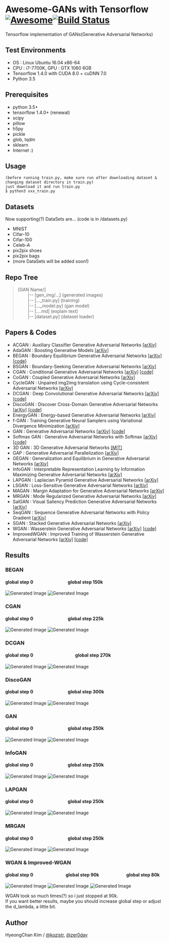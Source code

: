 # Awesome-GANs with Tensorflow [![Awesome](https://cdn.rawgit.com/sindresorhus/awesome/d7305f38d29fed78fa85652e3a63e154dd8e8829/media/badge.svg)](https://github.com/sindresorhus/awesome)[![Build Status](https://travis-ci.org/dwyl/esta.svg?branch=master)](https://travis-ci.org/)
Tensorflow implementation of GANs(Generative Adversarial Networks)

## Test Environments
* OS : Linux Ubuntu 16.04 x86-64
* CPU : i7-7700K, GPU : GTX 1060 6GB
* Tensorflow 1.4.0 with CUDA 8.0 + cuDNN 7.0
* Python 3.5

## Prerequisites
* python 3.5+
* tensorflow 1.4.0+ (renewal)
* scipy
* pillow
* h5py
* pickle
* glob, tqdm
* sklearn
* Internet :)

## Usage
    (before running train.py, make sure run after downloading dataset & changing dataset directory in train.py)
    just download it and run train.py
    $ python3 xxx_train.py

## Datasets
Now supporting(?) DataSets are... (code is in /datasets.py)
* MNIST
* Cifar-10
* Cifar-100
* Celeb-A
* pix2pix shoes
* pix2pix bags
* (more DataSets will be added soon!)

## Repo Tree
> [GAN Name/] <br/>
> &nbsp;&nbsp;&nbsp;&nbsp;&nbsp;&nbsp;&nbsp; |-- [gen_img/...] (generated images) <br/>
> &nbsp;&nbsp;&nbsp;&nbsp;&nbsp;&nbsp;&nbsp; |-- [..._train.py] (training) <br/>
> &nbsp;&nbsp;&nbsp;&nbsp;&nbsp;&nbsp;&nbsp; |-- [..._model.py] (gan model) <br/>
> &nbsp;&nbsp;&nbsp;&nbsp;&nbsp;&nbsp;&nbsp; |-- [....md] (explain text) <br/>
> &nbsp;&nbsp;&nbsp;&nbsp;&nbsp;&nbsp;&nbsp; |-- [dataset.py] (dataset loader) <br/>

## Papers & Codes
* ACGAN        : Auxiliary Classifier Generative Adversarial Networks [[arXiv]](https://arxiv.org/abs/1610.09585)
* AdaGAN       : Boosting Generative Models [[arXiv]](https://arxiv.org/abs/1701.02386)
* BEGAN        : Boundary Equilibrium Generative Adversarial Networks [[arXiv]](https://arxiv.org/abs/1703.10717) [[code]](https://github.com/kozistr/Awesome-GANs/blob/master/BEGAN/began_model.py)
* BSGAN        : Boundary-Seeking Generative Adversarial Networks [[arXiv]](https://arxiv.org/abs/1702.08431)
* CGAN         : Conditional Generative Adversarial Networks [[arXiv]](https://arxiv.org/abs/1411.1784) [[code]](https://github.com/kozistr/Awesome-GANs/blob/master/CGAN/cgan_model.py)
* CoGAN        : Coupled Generative Adversarial Networks [[arXiv]](https://arxiv.org/abs/1606.07536)
* CycleGAN     : Unpaired img2img translation using Cycle-consistent Adversarial Networks [[arXiv]](https://arxiv.org/pdf/1703.10593.pdf)
* DCGAN        : Deep Convolutional Generative Adversarial Networks [[arXiv]](https://arxiv.org/abs/1511.06434) [[code]](https://github.com/kozistr/Awesome-GANs/blob/master/DCGAN/dcgan_model.py)
* DiscoGAN     : Discover Cross-Domain Generative Adversarial Networks [[arXiv]](https://arxiv.org/abs/1703.05192) [[code]](https://github.com/kozistr/Awesome-GANs/blob/master/DiscoGAN/discogan.py)
* EnergyGAN    : Energy-based Generative Adversarial Networks [[arXiv]](https://arxiv.org/abs/1609.03126)
* f-GAN        : Training Generative Neural Samplers using Variational Divergence Minimization [[arXiv]](https://arxiv.org/abs/1606.00709)
* GAN          : Generative Adversarial Networks [[arXiv]](https://arxiv.org/abs/1406.2661) [[code]](https://github.com/kozistr/Awesome-GANs/blob/master/GAN/gan_model.py)
* Softmax GAN  : Generative Adversarial Networks with Softmax [[arXiv]](https://arxiv.org/pdf/1704.06191.pdf) [[code]](https://github.com/kozistr/Awesome-GANs/blob/master/GAN/gan_model.py)
* 3D GAN       : 3D Generative Adversarial Networks [[MIT]](http://3dgan.csail.mit.edu/)
* GAP          : Generative Adversarial Parallelization [[arXiv]](https://arxiv.org/abs/1612.04021)
* GEGAN        : Generalization and Equilibrium in Generative Adversarial Networks [[arXiv]](https://arxiv.org/abs/1703.00573)
* InfoGAN      : Interpretable Representation Learning by Information Maximizing Generative Adversarial Networks [[arXiv]](https://arxiv.org/abs/1606.03657)
* LAPGAN       : Laplacian Pyramid Generative Adversarial Networks [[arXiv]](https://arxiv.org/abs/1506.05751)
* LSGAN        : Loss-Sensitive Generative Adversarial Networks [[arXiv]](https://arxiv.org/abs/1701.06264)
* MAGAN        : Margin Adaptation for Generative Adversarial Networks [[arXiv]](https://arxiv.org/abs/1704.03817)
* MRGAN        : Mode Regularized Generative Adversarial Networks [[arXiv]](https://arxiv.org/abs/1612.02136)
* SalGAN       : Visual Saliency Prediction Generative Adversarial Networks [[arXiv]](https://arxiv.org/abs/1701.01081)
* SeqGAN       : Sequence Generative Adversarial Networks with Policy Gradient [[arXiv]](https://arxiv.org/abs/1609.05473)
* SGAN         : Stacked Generative Adversarial Networks [[arXiv]](https://arxiv.org/abs/1612.04357)
* WGAN         : Wasserstein Generative Adversarial Networks [[arXiv]](https://arxiv.org/abs/1701.07875) [[code]](https://github.com/kozistr/Awesome-GANs/blob/master/WGAN/wgan_model.py)
* ImprovedWGAN : Improved Training of Wasserstein Generative Adversarial Networks [[arXiv]](https://arxiv.org/abs/1704.00028) [[code]](https://github.com/kozistr/Awesome-GANs/blob/master/WGAN/wgan_model.py)

## Results
### BEGAN
#### global step 0 &nbsp;&nbsp;&nbsp;&nbsp;&nbsp;&nbsp;&nbsp;&nbsp;&nbsp;&nbsp;&nbsp;&nbsp;&nbsp;&nbsp;&nbsp;&nbsp;&nbsp;&nbsp;&nbsp;&nbsp;&nbsp;&nbsp;&nbsp;&nbsp;&nbsp;&nbsp;&nbsp;&nbsp;&nbsp;&nbsp;&nbsp; global step 150k
![Generated Image](https://github.com/kozistr/Awesome-GANs/blob/master/BEGAN/gen_img/train_0_0.png)
![Generated Image](https://github.com/kozistr/Awesome-GANs/blob/master/BEGAN/gen_img/train_0_0.png)

### CGAN
#### global step 0 &nbsp;&nbsp;&nbsp;&nbsp;&nbsp;&nbsp;&nbsp;&nbsp;&nbsp;&nbsp;&nbsp;&nbsp;&nbsp;&nbsp;&nbsp;&nbsp;&nbsp;&nbsp;&nbsp;&nbsp;&nbsp;&nbsp;&nbsp;&nbsp;&nbsp;&nbsp;&nbsp;&nbsp;&nbsp;&nbsp;&nbsp; global step 225k
![Generated Image](https://github.com/kozistr/Awesome-GANs/blob/master/CGAN/gen_img/train_00000000.png)
![Generated Image](https://github.com/kozistr/Awesome-GANs/blob/master/CGAN/gen_img/train_00225000.png)

### DCGAN
#### global step 0 &nbsp;&nbsp;&nbsp;&nbsp;&nbsp;&nbsp;&nbsp;&nbsp;&nbsp;&nbsp;&nbsp;&nbsp;&nbsp;&nbsp;&nbsp;&nbsp;&nbsp;&nbsp;&nbsp;&nbsp;&nbsp;&nbsp;&nbsp;&nbsp;&nbsp;&nbsp;&nbsp;&nbsp;&nbsp;&nbsp;&nbsp;&nbsp;&nbsp;&nbsp;&nbsp;&nbsp;&nbsp;&nbsp; global step 270k
![Generated Image](https://github.com/kozistr/Awesome-GANs/blob/master/DCGAN/gen_img/train_0_0.png)
![Generated Image](https://github.com/kozistr/Awesome-GANs/blob/master/DCGAN/gen_img/train_43_27000.png)

### DiscoGAN
#### global step 0 &nbsp;&nbsp;&nbsp;&nbsp;&nbsp;&nbsp;&nbsp;&nbsp;&nbsp;&nbsp;&nbsp;&nbsp;&nbsp;&nbsp;&nbsp;&nbsp;&nbsp;&nbsp;&nbsp;&nbsp;&nbsp;&nbsp;&nbsp;&nbsp;&nbsp;&nbsp;&nbsp;&nbsp;&nbsp;&nbsp;&nbsp; global step 300k
![Generated Image](https://github.com/kozistr/Awesome-GANs/blob/master/DiscoGAN/gen_img/train_0_0.png)
![Generated Image](https://github.com/kozistr/Awesome-GANs/blob/master/DiscoGAN/gen_img/train_0_0.png)

### GAN
#### global step 0 &nbsp;&nbsp;&nbsp;&nbsp;&nbsp;&nbsp;&nbsp;&nbsp;&nbsp;&nbsp;&nbsp;&nbsp;&nbsp;&nbsp;&nbsp;&nbsp;&nbsp;&nbsp;&nbsp;&nbsp;&nbsp;&nbsp;&nbsp;&nbsp;&nbsp;&nbsp;&nbsp;&nbsp;&nbsp;&nbsp;&nbsp; global step 250k
![Generated Image](https://github.com/kozistr/Awesome-GANs/blob/master/GAN/gen_img/train_00000000.png)
![Generated Image](https://github.com/kozistr/Awesome-GANs/blob/master/GAN/gen_img/train_00250000.png)

### InfoGAN
#### global step 0 &nbsp;&nbsp;&nbsp;&nbsp;&nbsp;&nbsp;&nbsp;&nbsp;&nbsp;&nbsp;&nbsp;&nbsp;&nbsp;&nbsp;&nbsp;&nbsp;&nbsp;&nbsp;&nbsp;&nbsp;&nbsp;&nbsp;&nbsp;&nbsp;&nbsp;&nbsp;&nbsp;&nbsp;&nbsp;&nbsp;&nbsp; global step 250k
![Generated Image](https://github.com/kozistr/Awesome-GANs/blob/master/InfoGAN/gen_img/train_00000000.png)
![Generated Image](https://github.com/kozistr/Awesome-GANs/blob/master/InfoGAN/gen_img/train_00250000.png)

### LAPGAN
#### global step 0 &nbsp;&nbsp;&nbsp;&nbsp;&nbsp;&nbsp;&nbsp;&nbsp;&nbsp;&nbsp;&nbsp;&nbsp;&nbsp;&nbsp;&nbsp;&nbsp;&nbsp;&nbsp;&nbsp;&nbsp;&nbsp;&nbsp;&nbsp;&nbsp;&nbsp;&nbsp;&nbsp;&nbsp;&nbsp;&nbsp;&nbsp; global step 250k
![Generated Image](https://github.com/kozistr/Awesome-GANs/blob/master/LAPGAN/gen_img/train_00000000.png)
![Generated Image](https://github.com/kozistr/Awesome-GANs/blob/master/LAPGAN/gen_img/train_00250000.png)

### MRGAN
#### global step 0 &nbsp;&nbsp;&nbsp;&nbsp;&nbsp;&nbsp;&nbsp;&nbsp;&nbsp;&nbsp;&nbsp;&nbsp;&nbsp;&nbsp;&nbsp;&nbsp;&nbsp;&nbsp;&nbsp;&nbsp;&nbsp;&nbsp;&nbsp;&nbsp;&nbsp;&nbsp;&nbsp;&nbsp;&nbsp;&nbsp;&nbsp; global step 250k
![Generated Image](https://github.com/kozistr/Awesome-GANs/blob/master/MRGAN/gen_img/train_00000000.png)
![Generated Image](https://github.com/kozistr/Awesome-GANs/blob/master/MRGAN/gen_img/train_00250000.png)

### WGAN & Improved-WGAN
#### global step 0 &nbsp;&nbsp;&nbsp;&nbsp;&nbsp;&nbsp;&nbsp;&nbsp;&nbsp;&nbsp;&nbsp;&nbsp;&nbsp;&nbsp;&nbsp;&nbsp;&nbsp;&nbsp;&nbsp;&nbsp;&nbsp;&nbsp;&nbsp;&nbsp;&nbsp;&nbsp;&nbsp;&nbsp;&nbsp; global step 90k &nbsp;&nbsp;&nbsp;&nbsp;&nbsp;&nbsp;&nbsp;&nbsp;&nbsp;&nbsp;&nbsp;&nbsp;&nbsp;&nbsp;&nbsp;&nbsp;&nbsp;&nbsp;&nbsp;&nbsp;&nbsp;&nbsp;&nbsp;&nbsp; global step 80k
![Generated Image](https://github.com/kozistr/Awesome-GANs/blob/master/WGAN/gen_img/train_00000000.png)
![Generated Image](https://github.com/kozistr/Awesome-GANs/blob/master/WGAN/gen_img/train_00090000_1.png)
![Generated Image](https://github.com/kozistr/Awesome-GANs/blob/master/WGAN/gen_img/train_00080000_2.png)

WGAN took so much times(?) so i just stopped at 90k. <br/>
If you want better results, maybe you should increase global step or adjust the d_lambda, a little bit.

## Author
HyeongChan Kim / [@kozistr](https://kozistr.github.io), [@zer0day](http://zer0day.tistory.com)
